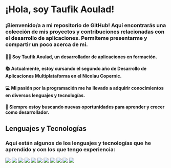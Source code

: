 # ¡Hola, soy Taufik Aoulad!

### ¡Bienvenido/a a mi repositorio de GitHub! Aquí encontrarás una colección de mis proyectos y contribuciones relacionadas con el desarrollo de aplicaciones. Permíteme presentarme y compartir un poco acerca de mí.

#### 👨‍💻 Soy Taufik Aoulad, un desarrollador de aplicaciones en formación. 
#### 📚 Actualmente, estoy cursando el segundo año de Desarrollo de Aplicaciones Multiplataforma en el Nicolau Copernic.
#### 💻 Mi pasión por la programación me ha llevado a adquirir conocimientos en diversos lenguajes y tecnologías.
#### 🌱 Siempre estoy buscando nuevas oportunidades para aprender y crecer como desarrollador.

## Lenguajes y Tecnologías
### Aquí están algunos de los lenguajes y tecnologías que he aprendido y con los que tengo experiencia:

<img src="https://img.shields.io/badge/Java-007396?style=flat-square&logo=java&logoColor=white"> <img src="https://img.shields.io/badge/Kotlin-0095D5?style=flat-square&logo=kotlin&logoColor=white"> <img src="https://img.shields.io/badge/Spring_Boot-6DB33F?style=flat-square&logo=spring-boot&logoColor=white"> <img src="https://img.shields.io/badge/XML-DF1F26?style=flat-square&logo=xml&logoColor=white"> <img src="https://img.shields.io/badge/HTML5-E34F26?style=flat-square&logo=html5&logoColor=white"> <img src="https://img.shields.io/badge/CSS-1572B6?style=flat-square&logo=css3&logoColor=white"> <img src="https://img.shields.io/badge/PHP-777BB4?style=flat-square&logo=php&logoColor=white"> <img src="https://img.shields.io/badge/C%23-239120?style=flat-square&logo=c-sharp&logoColor=white"> <img src="https://img.shields.io/badge/Git-F05032?style=flat-square&logo=git&logoColor=white"> <img src="https://img.shields.io/badge/Hibernate-59666C?style=flat-square&logo=hibernate&logoColor=white"> <img src="https://img.shields.io/badge/Android_Studio-3DDC84?style=flat-square&logo=android-studio&logoColor=white">
